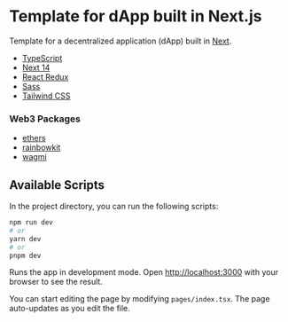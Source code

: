 # Template for dApp built in Next.js

Template for a decentralized application (dApp) built in [Next](https://nextjs.org). 

- [TypeScript](https://www.typescriptlang.org)
- [Next 14](https://nextjs.org/blog/next-14)
- [React Redux](https://react-redux.js.org)
- [Sass](https://sass-lang.com)
- [Tailwind CSS](https://tailwindcss.com)

### Web3 Packages

- [ethers](https://docs.ethers.org/v5/)
- [rainbowkit](https://www.rainbowkit.com)
- [wagmi](https://wagmi.sh)

## Available Scripts

In the project directory, you can run the following scripts:

```bash
npm run dev
# or
yarn dev
# or
pnpm dev
```

Runs the app in development mode.
Open [http://localhost:3000](http://localhost:3000) with your browser to see the result.

You can start editing the page by modifying `pages/index.tsx`. The page auto-updates as you edit the file.